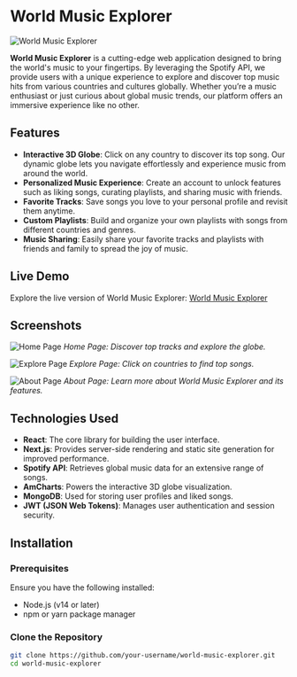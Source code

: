 # World Music Explorer

![World Music Explorer](./assets/logo.png)

**World Music Explorer** is a cutting-edge web application designed to bring the world's music to your fingertips. By leveraging the Spotify API, we provide users with a unique experience to explore and discover top music hits from various countries and cultures globally. Whether you’re a music enthusiast or just curious about global music trends, our platform offers an immersive experience like no other.

## Features

- **Interactive 3D Globe**: Click on any country to discover its top song. Our dynamic globe lets you navigate effortlessly and experience music from around the world.
- **Personalized Music Experience**: Create an account to unlock features such as liking songs, curating playlists, and sharing music with friends.
- **Favorite Tracks**: Save songs you love to your personal profile and revisit them anytime.
- **Custom Playlists**: Build and organize your own playlists with songs from different countries and genres.
- **Music Sharing**: Easily share your favorite tracks and playlists with friends and family to spread the joy of music.

## Live Demo

Explore the live version of World Music Explorer: [World Music Explorer](https://your-live-demo-link.com)

## Screenshots

![Home Page](./assets/home-page.png)
*Home Page: Discover top tracks and explore the globe.*

![Explore Page](./assets/explore-page.png)
*Explore Page: Click on countries to find top songs.*

![About Page](./assets/about-page.png)
*About Page: Learn more about World Music Explorer and its features.*

## Technologies Used

- **React**: The core library for building the user interface.
- **Next.js**: Provides server-side rendering and static site generation for improved performance.
- **Spotify API**: Retrieves global music data for an extensive range of songs.
- **AmCharts**: Powers the interactive 3D globe visualization.
- **MongoDB**: Used for storing user profiles and liked songs.
- **JWT (JSON Web Tokens)**: Manages user authentication and session security.

## Installation

### Prerequisites

Ensure you have the following installed:

- Node.js (v14 or later)
- npm or yarn package manager

### Clone the Repository

```bash
git clone https://github.com/your-username/world-music-explorer.git
cd world-music-explorer
